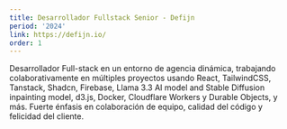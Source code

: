```yaml
---
title: Desarrollador Fullstack Senior - Defijn
period: '2024'
link: https://defijn.io/
order: 1
---
```


Desarrollador Full-stack en un entorno de agencia dinámica, trabajando colaborativamente en múltiples proyectos usando React, TailwindCSS, Tanstack, Shadcn, Firebase, Llama 3.3 AI model and Stable Diffusion inpainting model, d3.js, Docker, Cloudflare Workers y Durable Objects, y más. Fuerte énfasis en colaboración de equipo, calidad del código y felicidad del cliente.
